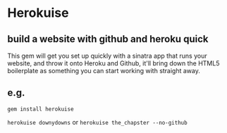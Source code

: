 Herokuise 
========

build a website with github and heroku quick
--------

This gem will get you set up quickly with a sinatra app that runs your website, and throw it onto Heroku and Github, it'll bring down the HTML5 boilerplate as something you can start working with straight away.

e.g.
--------
`gem install herokuise`

`herokuise downydowns`
or 
`herokuise the_chapster --no-github`